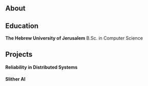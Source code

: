 ## About

## Education

**The Hebrew University of Jerusalem** B.Sc. in Computer Science

## Projects

#### Reliability in Distributed Systems

#### Slither AI

